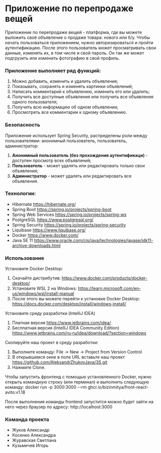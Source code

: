 # Приложение по перепродаже вещей

Приложение по перепродаже вещей - платформа, где вы можете выложить своё объявление о продаже товара: нового или б/у. Чтобы начать пользоваться приложением, нужно авторизироваться и пройти аутентификацию. После этого пользователь может просматривать свои данные, изменять их, в том числе и свой пароль. Он так же может подгрузить или изменить фотографию в свой профиль.

### Приложение выполняет ряд функций:

1) Можно добавить, изменить и удалить объявление;
2) Показывать, сохранять и изменять картинки объявлений;
3) Написать комментарий к объявлению, изменить его или удалить;
4) Получить все доступные объявления или получить все объявления одного пользователя;
5) Получить всю информацию об одном объявлении;
6) Просмотреть все комментарии к одному объявлению.

### Безопасность

Приложение использует Spring Security, распределены роли между пользователями: анонимный пользователь, пользователь, администратор:

1) **Анонимный пользователь (без прохождения аутентификаци)** - доступен просмотр всех объявлений;
2) **Пользователь** - может удалять или редактировать только свои объявления;
3) **Администратор** - может удалять или редактировать все объявления.

### Технологии:
* Hibernate https://hibernate.org/
* Spring Boot https://spring.io/projects/spring-boot
* Spring Web Services https://spring.io/projects/spring-ws
* PostgreSQL https://www.postgresql.org/
* Spring Security https://spring.io/projects/spring-security
* Liquibase https://www.liquibase.org/
* Docker https://www.docker.com/
* Java SE 11 https://www.oracle.com/cis/java/technologies/javase/jdk11-archive-downloads.html

### Использование

Установите Docker Desktop:
1) Скачайте дистрибутив:
https://www.docker.com/products/docker-desktop/
2) Установите WSL 2 на Windows:
https://learn.microsoft.com/en-us/windows/wsl/install-manual
3) После этого вы можете перейти к установке Docker Desktop:
https://docs.docker.com/desktop/install/windows-install/

Установите среду разработки (IntelliJ IDEA)
1) Платная версия https://www.jetbrains.com/idea/
2) Бесплатная версия (IntelliJ IDEA Community Edition) https://www.jetbrains.com/ru-ru/idea/download/?section=windows

Скопируйте наш проект в среду разработки:
1) Выполните команду: File -> New -> Project from Version Control 
2) В открывшемся окне в поле URL вставьте наш проект https://github.com/AleksandrZhukovJava/3S.git
3) Нажмите Clone.

Чтобы запустить фронтенд с помощью установленного Docker, нужно открыть командную строку (или терминал) и выполнить следующую команду:
docker run -p 3000:3000 --rm ghcr.io/bizinmitya/front-react-avito:v1.18

После выполнения команды frontend запустится можно будет зайти на него через браузер по адресу: http://localhost:3000

### Команда проекта
* Жуков Александр 
* Косенко Александра
* Журавская Светлана	
* Кузьмичев Игорь
